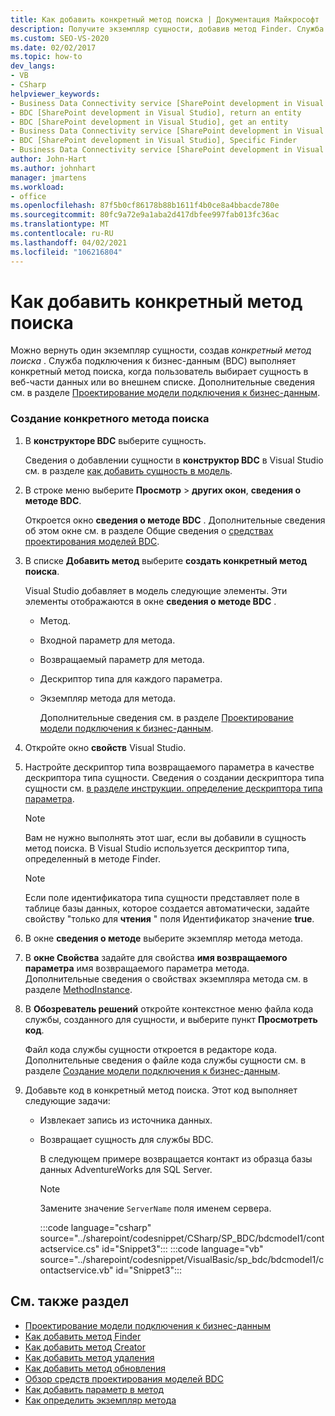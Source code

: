 ```yaml
---
title: Как добавить конкретный метод поиска | Документация Майкрософт
description: Получите экземпляр сущности, добавив метод Finder. Служба BDC вызывает метод, когда пользователь выбирает сущность в веб-части данных или во внешнем списке.
ms.custom: SEO-VS-2020
ms.date: 02/02/2017
ms.topic: how-to
dev_langs:
- VB
- CSharp
helpviewer_keywords:
- Business Data Connectivity service [SharePoint development in Visual Studio], Specific Finder
- BDC [SharePoint development in Visual Studio], return an entity
- BDC [SharePoint development in Visual Studio], get an entity
- Business Data Connectivity service [SharePoint development in Visual Studio], return an entity
- BDC [SharePoint development in Visual Studio], Specific Finder
- Business Data Connectivity service [SharePoint development in Visual Studio], get an entity
author: John-Hart
ms.author: johnhart
manager: jmartens
ms.workload:
- office
ms.openlocfilehash: 87f5b0cf86178b88b1611f4b0ce8a4bbacde780e
ms.sourcegitcommit: 80fc9a72e9a1aba2d417dbfee997fab013fc36ac
ms.translationtype: MT
ms.contentlocale: ru-RU
ms.lasthandoff: 04/02/2021
ms.locfileid: "106216804"
---
```

# <a name="how-to-add-a-specific-finder-method"></a>Как добавить конкретный метод поиска
  Можно вернуть один экземпляр сущности, создав *конкретный метод поиска* . Служба подключения к бизнес-данным (BDC) выполняет конкретный метод поиска, когда пользователь выбирает сущность в веб-части данных или во внешнем списке. Дополнительные сведения см. в разделе [Проектирование модели подключения к бизнес-данным](../sharepoint/designing-a-business-data-connectivity-model.md).

### <a name="to-create-a-specific-finder-method"></a>Создание конкретного метода поиска

1. В **конструкторе BDC** выберите сущность.

    Сведения о добавлении сущности в **конструктор BDC** в Visual Studio см. в разделе [как добавить сущность в модель](../sharepoint/how-to-add-an-entity-to-a-model.md).

2. В строке меню выберите **Просмотр**  >  **других окон**, **сведения о методе BDC**.

    Откроется окно **сведения о методе BDC** . Дополнительные сведения об этом окне см. в разделе Общие сведения о [средствах проектирования моделей BDC](../sharepoint/bdc-model-design-tools-overview.md).

3. В списке **Добавить метод** выберите **создать конкретный метод поиска**.

    Visual Studio добавляет в модель следующие элементы. Эти элементы отображаются в окне **сведения о методе BDC** .

   - Метод.

   - Входной параметр для метода.

   - Возвращаемый параметр для метода.

   - Дескриптор типа для каждого параметра.

   - Экземпляр метода для метода.

     Дополнительные сведения см. в разделе [Проектирование модели подключения к бизнес-данным](../sharepoint/designing-a-business-data-connectivity-model.md).

4. Откройте окно **свойств** Visual Studio.

5. Настройте дескриптор типа возвращаемого параметра в качестве дескриптора типа сущности. Сведения о создании дескриптора типа сущности см. [в разделе инструкции. определение дескриптора типа параметра](../sharepoint/how-to-define-the-type-descriptor-of-a-parameter.md).

   > [!NOTE]
   > Вам не нужно выполнять этот шаг, если вы добавили в сущность метод поиска. В Visual Studio используется дескриптор типа, определенный в методе Finder.

   > [!NOTE]
   > Если поле идентификатора типа сущности представляет поле в таблице базы данных, которое создается автоматически, задайте свойству "только для **чтения** " поля Идентификатор значение **true**.

6. В окне **сведения о методе** выберите экземпляр метода метода.

7. В **окне Свойства** задайте для свойства **имя возвращаемого параметра** имя возвращаемого параметра метода. Дополнительные сведения о свойствах экземпляра метода см. в разделе [MethodInstance](/previous-versions/office/developer/sharepoint-2010/ee556838(v=office.14)).

8. В **Обозреватель решений** откройте контекстное меню файла кода службы, созданного для сущности, и выберите пункт **Просмотреть код**.

    Файл кода службы сущности откроется в редакторе кода. Дополнительные сведения о файле кода службы сущности см. в разделе [Создание модели подключения к бизнес-данным](../sharepoint/creating-a-business-data-connectivity-model.md).

9. Добавьте код в конкретный метод поиска. Этот код выполняет следующие задачи:

   - Извлекает запись из источника данных.

   - Возвращает сущность для службы BDC.

     В следующем примере возвращается контакт из образца базы данных AdventureWorks для SQL Server.

     > [!NOTE]
     > Замените значение `ServerName` поля именем сервера.

     :::code language="csharp" source="../sharepoint/codesnippet/CSharp/SP_BDC/bdcmodel1/contactservice.cs" id="Snippet3":::
     :::code language="vb" source="../sharepoint/codesnippet/VisualBasic/sp_bdc/bdcmodel1/contactservice.vb" id="Snippet3":::

## <a name="see-also"></a>См. также раздел
- [Проектирование модели подключения к бизнес-данным](../sharepoint/designing-a-business-data-connectivity-model.md)
- [Как добавить метод Finder](../sharepoint/how-to-add-a-finder-method.md)
- [Как добавить метод Creator](../sharepoint/how-to-add-a-creator-method.md)
- [Как добавить метод удаления](../sharepoint/how-to-add-a-deleter-method.md)
- [Как добавить метод обновления](../sharepoint/how-to-add-an-updater-method.md)
- [Обзор средств проектирования моделей BDC](../sharepoint/bdc-model-design-tools-overview.md)
- [Как добавить параметр в метод](../sharepoint/how-to-add-a-parameter-to-a-method.md)
- [Как определить экземпляр метода](../sharepoint/how-to-define-a-method-instance.md)
